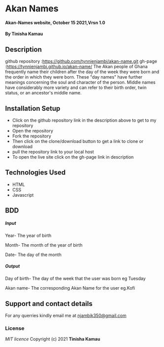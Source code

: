 # Akan Names
#### Akan-Names website, October 15 2021,Vrsn 1.0
#### By **Tinisha Kamau**
## Description
github repository :https://github.com/tynnienjambi/akan-name.git
gh-page :https://tynnienjambi.github.io/akan-name/
The Akan people of Ghana frequently name their children after the day of the week they were born and the order in which they were born. These "day names" have further meanings concerning the soul and character of the person. Middle names have considerably more variety and can refer to their birth order, twin status, or an ancestor's middle name.

## Installation Setup
* Click on the github repository link in the description above to get to my repository
* Open the repository
* Fork the repository
* Then click on the clone/download button to get a link to clone or download 
* pull the repository link to your local host
* To open the live site click on the gh-page link in description

## Technologies Used
 <!-- This site is developed by HTML, CSS and JAVASCRIPT. -->
* HTML
* CSS
* Javascript


## BDD
##### Input
Year- The year of birth

Month- The month of the year of birth

Date- The day of the month

##### Output
Day of birth- The day of the week that the user was born eg Tuesday

Akan name- The corresponding Akan Name for the user eg.Kofi

## Support and contact details
 For any querries kindly email me at njambik350@gmail.com
 
 ### License
*MIT licence*
Copyright (c) 2021 **Tinisha Kamau**

